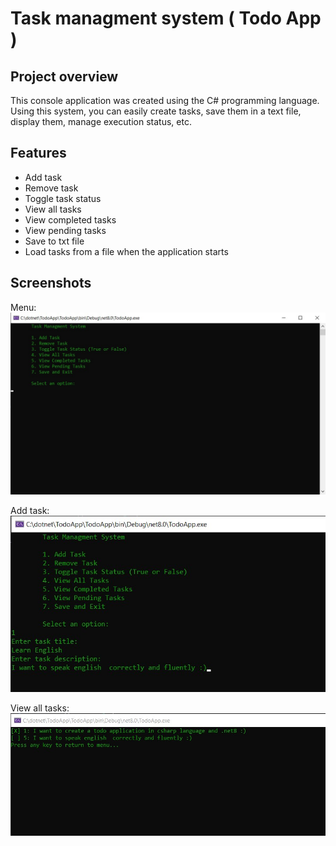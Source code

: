 # Task managment system ( Todo App )

## Project overview
This console application was created using the C# programming language.
Using this system, you can easily create tasks, save them in a text file, display them, manage execution status, etc.

## Features
- Add task
- Remove task
- Toggle task status
- View all tasks
- View completed tasks
- View pending tasks
- Save to txt file
- Load tasks from a file when the application starts

## Screenshots
Menu:  
![menu screenshot](Screenshots/menu_screenshot.jpg)

Add task:  
![add task screenshot](Screenshots/add_task.jpg)

View all tasks:  
![view tasks screenshot](Screenshots/view_tasks.jpg)